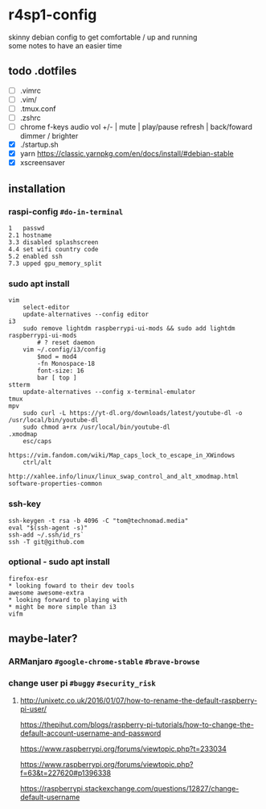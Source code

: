 # r4sp1-config
skinny debian config to get comfortable / up and running  
some notes to have an easier time

## todo .dotfiles

- [ ] .vimrc
- [ ] .vim/
- [ ] .tmux.conf
- [ ] .zshrc
- [ ] chrome f-keys
	audio vol +/- | mute | play/pause
	refresh | back/foward
	dimmer / brighter
- [x] ./startup.sh
- [x] yarn
	https://classic.yarnpkg.com/en/docs/install/#debian-stable
- [x] xscreensaver

## installation

### raspi-config `#do-in-terminal`
	1   passwd 
	2.1 hostname
	3.3 disabled splashscreen
	4.4 set wifi country code
	5.2 enabled ssh
	7.3 upped gpu_memory_split

### sudo apt install

	vim
		select-editor
		update-alternatives --config editor
	i3
		sudo remove lightdm raspberrypi-ui-mods && sudo add lightdm raspberrypi-ui-mods
			# ? reset daemon
		vim ~/.config/i3/config
			$mod = mod4
			-fn Monospace-18
			font-size: 16
			bar [ top ]
	stterm
		update-alternatives --config x-terminal-emulator
	tmux
	mpv
		sudo curl -L https://yt-dl.org/downloads/latest/youtube-dl -o /usr/local/bin/youtube-dl
		sudo chmod a+rx /usr/local/bin/youtube-dl
	.xmodmap
		esc/caps
			https://vim.fandom.com/wiki/Map_caps_lock_to_escape_in_XWindows
		ctrl/alt
			http://xahlee.info/linux/linux_swap_control_and_alt_xmodmap.html
	software-properties-common

### ssh-key
	ssh-keygen -t rsa -b 4096 -C "tom@technomad.media"
	eval "$(ssh-agent -s)"
	ssh-add ~/.ssh/id_rs`
	ssh -T git@github.com

### optional - sudo apt install
	firefox-esr
	* looking foward to their dev tools
	awesome awesome-extra
	* looking forward to playing with
	* might be more simple than i3
	vifm


## maybe-later?

### ARManjaro `#google-chrome-stable` `#brave-browse`

### change user pi `#buggy` `#security_risk`

1. http://unixetc.co.uk/2016/01/07/how-to-rename-the-default-raspberry-pi-user/

    https://thepihut.com/blogs/raspberry-pi-tutorials/how-to-change-the-default-account-username-and-password

    https://www.raspberrypi.org/forums/viewtopic.php?t=233034

    https://www.raspberrypi.org/forums/viewtopic.php?f=63&t=227620#p1396338

    https://raspberrypi.stackexchange.com/questions/12827/change-default-username

